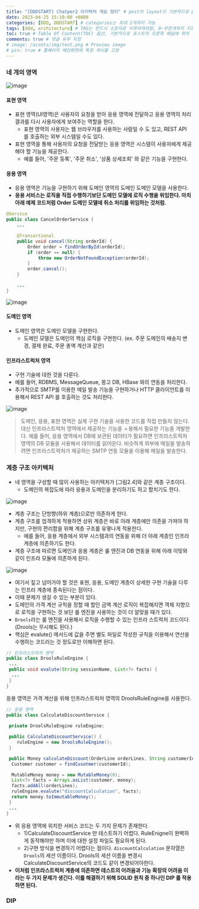 ```yaml
---
title: "[DDDSTART] Chatper2 아키텍처 개요 정리" # post의 layout이 기본적으로 post로 설정되어있어서 Front Matter에 따로 layout변수를 만들어 주지 않아도 됨
date: 2023-04-25 15:10:00 +0800
categories: [DDD, DDDSTART] # categories는 최대 2개까지 가능
tags: [ddd, architecture] # TAG는 반드시 소문자로 이루어져야함, 0~무한개까지 지정 가능
toc: true # Table Of Content(TOC) 옵션, 기본적으로 포스트의 오른쪽 패널에 위치
comments: true # 댓글 유무 지정
# image: /assets/img/test.png # Preview image
# pin: true # 홈페이지 메인화면에 특정 게시물 고정
---
```


### 네 개의 영역

![image](https://user-images.githubusercontent.com/44339530/234268594-9c085f5e-5bb9-4a05-8a34-b9948eb0ecb6.png)

#### 표현 영역
- 표현 영역(UI영역)은 사용자의 요청을 받아 응용 영역에 전달하고 응용 영역의 처리 결과를 다시 사용자에게 보여주는 역할을 한다.
  - 표현 영역의 사용자는 웹 브라우저를 사용하는 사람일 수 도 있고, REST API 를 호출하는 외부 시스템일 수도 있다.
- 표현 영역을 통해 사용자의 요청을 전달받는 응용 영역은 시스템이 사용자에게 제공해야 할 기능을 제공한다.
  - 예를 들어, '주문 등록', '주문 취소', '상품 상세조회' 와 같은 기능을 구현한다.

#### 응용 영역
- 응용 영역은 기능을 구현하기 위해 도메인 영역의 도메인 도메인 모델을 사용한다.
- <b>응용 서비스는 로직을 직접 수행하기보단 도메인 모델에 로직 수행을 위임한다. 마치 아래 예제 코드처럼 Order 도메인 모델에 취소 처리를 위임하는 것처럼.</b>

```java
@Service
public class CancelOrderService {
    ...

    @Transactional
    public void cancel(String orderId) {
        Order order = findOrderById(orderId);
        if (order == null) {
            throw new OrderNotFoundException(orderId);
        }
        order.cancel();
    }

	...
}
```

![image](https://user-images.githubusercontent.com/44339530/234268635-6cf25196-3a46-48f5-828f-f741086b1b8e.png)

#### 도메인 영역
- 도메인 영역은 도메인 모델을 구현한다.
  - 도메인 모델은 도메인의 핵심 로직을 구현한다. (ex. 주문 도메인의 배송지 변경, 결제 완료, 주문 총액 계산과 같은)

#### 인프라스트럭처 영역
- 구현 기술에 대한 것을 다룬다.
- 예를 들어, RDBMS, MessageQueue, 몽고 DB, HBase 와의 연동을 처리한다.
- 추가적으로 SMTP를 이용한 메일 발송 기능을 구현하거나 HTTP 클라이언트를 이용해서 REST API 를 호출하는 것도 처리한다.

![image](https://user-images.githubusercontent.com/44339530/234268698-ff2e4ceb-8b22-4fe7-800e-f0c4487a6aff.png)

> 도메인, 응용, 표현 영역은 실제 구현 기술을 사용한 코드를 직접 만들지 않는다. 대신 인프라스트럭처 영역에서 제공하는 기능을 ㅅ용해서 필요한 기능을 개발한다. 예를 들어, 응용 영역에서 DB에 보관된 데이터가 필요하면 인프라스트럭처 영역의 DB 모듈을 사용해서 데이터를 읽어온다. 비슷하게 외부에 메일을 발송하려면 인프라스트럭처가 제공하는 SMTP 연동 모듈을 이용해 메일을 발송한다.

### 계층 구조 아키텍처

- 네 영역을 구성할 때 많이 사용하는 아키텍처가 [그림2.4]와 같은 계층 구조이다.
  - 도메인의 복잡도에 따라 응용과 도메인을 분리하기도 하고 합치기도 한다.

![image](https://user-images.githubusercontent.com/44339530/234274426-7259e107-79eb-40ba-a940-41d3edcf2b3e.png)

- 계층 구조는 단방향(하위 계층)으로만 의존하게 한다.
- 계층 구조를 엄격하게 적용하면 상위 계층은 바로 아래 계층에만 의존을 가져야 하지만, 구현의 편리함을 위해 계층 구조를 유옇나게 적용한다.
  - 예를 들어, 응용 계층에서 외부 시스템과의 연동을 위해 더 아래 계층인 인프라 계층에 의존하기도 한다.
- 계층 구조에 따르면 도메인과 응용 계층은 룰 엔진과 DB 연동을 위해 아래 이밎와 같이 인프라 모듈에 의존하게 된다.

![image](https://user-images.githubusercontent.com/44339530/234274386-d00a1aa5-e365-47c0-bf4d-198bb69db6b4.png)

- 여기서 짚고 넘어가야 할 것은 표현, 응용, 도메인 계층이 상세한 구현 기술을 다루는 인프라 계층에 종속된다는 점이다.
- 이때 문제가 생길 수 있는 부분이 있다.
- 도메인의 가격 계산 규칙을 정할 때 할인 금액 계산 로직이 복잡해지면 객체 지향으로 로직을 구현하는 것 보단 룰 엔진을 사용하는 것이 더 알맞을 때가 있다.
- `Drools`라는 룰 엔진을 사용해서 로직을 수행할 수 있는 인프라 스트럭처 코드이다. (Drools는 무시해도 된다.)
- 핵심은 evalute() 메서드에 값을 주면 별도 파일로 작성한 규칙을 이용해서 연산을 수행하는 코드라는 것 정도로만 이해하면 된다.

```java
// 인프라스트럭처 영역
public class DroolsRuleEngine {
 ...
 public void evalute(String sessionName, List<?> facts) {
  ...
 }
}
```

응용 영역은 가격 계산을 위해 인프라스트럭처 영역의 DroolsRuleEngine을 사용한다.

```java
// 응용 영역
public class CalculateDiscountService {
 
 private DroolsRuleEngine ruleEngine;

 public CalculateDiscountService() {
	ruleEngine = new DroolsRuleEngine();
 }

 public Money calculateDiscount(OrderLine orderLines, String customerId) {
  Customer customer = findCusotmer(customerId);

  MutableMoney money = new MutableMoney(0);
  List<?> facts = Arrays.asList(customer, money);
  facts.addAll(orderLines);
  ruleEngine.evalute("discountCalculation", facts);
  return money.toImmutableMoney();
 }
 ...
}
```

- 위 응용 영역에 위치한 서비스 코드는 두 가지 문제가 존재한다.
  - 1)CalculateDiscountService 만 테스트하기 어렵다. RuleEnigne이 완벽하게 동작해야만 하며 이에 대한 설정 파일도 필요하게 된다.
  - 2)구현 방식을 변경하기 어렵다는 점이다. `discountCalculation` 문자열은 `Drools`의 세션 이름이다. Drools의 세션 이름을 변경시 CalculateDiscountService의 코드도 같이 변경되어야한다.
- <b>이처럼 인프라스트럭처 계층에 의존하면 테스트의 어려움과 기능 확장의 어려움 이라는 두 가지 문제가 생긴다. 이를 해결하기 위해 SOLID 원칙 중 하나인 DIP 를 적용하면 된다.</b>

### DIP
